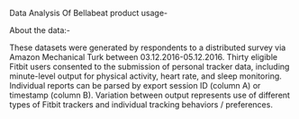 Data Analysis Of Bellabeat product usage-


  About the data:-

 These datasets were generated by respondents to a distributed survey 
via Amazon Mechanical Turk between 03.12.2016-05.12.2016. 
Thirty eligible Fitbit users consented to the submission of personal 
tracker data, including minute-level output for physical activity, 
heart rate, and sleep monitoring. Individual reports can be parsed by
 export session ID (column A) or timestamp (column B). Variation 
between output represents use of different types of Fitbit trackers 
and individual tracking behaviors / preferences.
